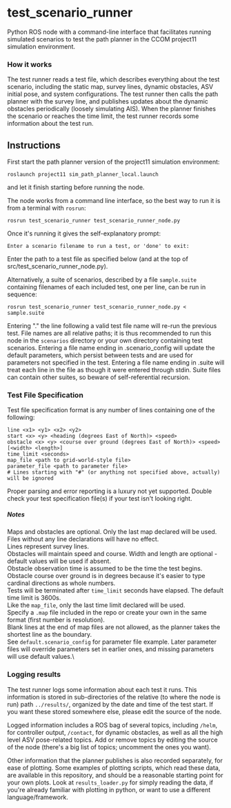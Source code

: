 # test_scenario_runner

Python ROS node with a command-line interface that facilitates running simulated scenarios to test the 
path planner in the CCOM project11 simulation environment.

### How it works
The test runner reads a test file, which describes everything about the test scenario, including the static map, survey lines, dynamic obstacles, ASV initial pose, and system configurations.
The test runner then calls the path planner with the survey line, and publishes updates about the dynamic obstacles periodically (loosely simulating AIS).
When the planner finishes the scenario or reaches the time limit, the test runner records some information about the test run.

## Instructions
First start the path planner version of the project11 simulation environment:
```
roslaunch project11 sim_path_planner_local.launch
```
and let it finish starting before running the node.

The node works from a command line interface, so the best way to run it is from a terminal with <code>rosrun</code>:
```
rosrun test_scenario_runner test_scenario_runner_node.py
```

Once it's running it gives the self-explanatory prompt:
```
Enter a scenario filename to run a test, or 'done' to exit: 
```
Enter the path to a test file as specified below (and at the top of src/test_scenario_runner_node.py).

Alternatively, a suite of scenarios, described by a file ```sample.suite``` containing filenames of each included test, one per line, can be run in sequence:
```
rosrun test_scenario_runner test_scenario_runner_node.py < sample.suite
```
Entering "." the line following a valid test file name will re-run the previous test.
File names are all relative paths; it is thus recommended to run this node in the <code>scenarios</code> directory or your own
directory containing test scenarios. Entering a file name ending in .scenario_config will update the default
parameters, which persist between tests and are used for parameters not specified in the test. Entering a file
name ending in .suite will treat each line in the file as though it were entered through stdin. Suite files can
contain other suites, so beware of self-referential recursion.

### Test File Specification
Test file specification format is any number of lines containing one of the following:
```
line <x1> <y1> <x2> <y2>
start <x> <y> <heading (degrees East of North)> <speed>
obstacle <x> <y> <course over ground (degrees East of North)> <speed> [<width> <length>]
time_limit <seconds>
map_file <path to grid-world-style file>
parameter_file <path to parameter file>
# Lines starting with "#" (or anything not specified above, actually) will be ignored
```
Proper parsing and error reporting is a luxury not yet supported. Double check your test specification file(s) if your test isn't looking right.

##### Notes
Maps and obstacles are optional. Only the last map declared will be used. \
Files without any line declarations will have no effect.\
Lines represent survey lines.\
Obstacles will maintain speed and course. Width and length are optional - default values will be used if absent.\
Obstacle observation time is assumed to be the time the test begins.\
Obstacle course over ground is in degrees because it's easier to type cardinal directions as whole numbers.\
Tests will be terminated after `time_limit` seconds have elapsed. The default time limit is 3600s.\
Like the `map_file`, only the last time limit declared will be used.\
Specify a `.map` file included in the repo or create your own in the same format (first number is resolution).\
Blank lines at the end of map files are not allowed, as the planner takes the shortest line as the boundary.\
See `default.scenario_config` for parameter file example. Later parameter files will override parameters set in
earlier ones, and missing parameters will use default values.\

### Logging results
The test runner logs some information about each test it runs. 
This information is stored in sub-directories of the relative (to where the node is run) path `../results/`, organized by the date and time of the test start. 
If you want these stored somewhere else, please edit the source of the node.

Logged information includes a ROS bag of several topics, including `/helm`, for controller output, `/contact`, for dynamic obstacles, as well as all the high level ASV pose-related topics. Add or remove topics by editing the source of the node (there's a big list of topics; uncomment the ones you want).

Other information that the planner publishes is also recorded separately, for ease of plotting.
Some examples of plotting scripts, which read these data, are available in this repository, and should be a reasonable starting point for your own plots. Look at `results_loader.py` for simply reading the data, if you're already familiar with plotting in python, or want to use a different language/framework.

